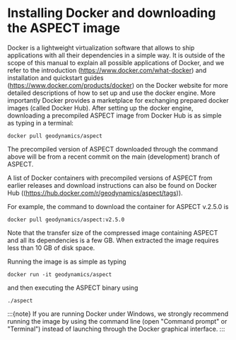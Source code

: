 
# Installing Docker and downloading the ASPECT image

Docker is a lightweight virtualization software that allows to ship
applications with all their dependencies in a simple way. It is outside of the
scope of this manual to explain all possible applications of Docker, and we
refer to the introduction (<https://www.docker.com/what-docker>) and
installation and quickstart guides (<https://www.docker.com/products/docker>)
on the Docker website for more detailed descriptions of how to set up and use
the docker engine. More importantly Docker provides a marketplace for
exchanging prepared docker images (called Docker Hub). After setting up the
docker engine, downloading a precompiled ASPECT
image from Docker Hub is as simple as typing in a terminal:

``` ksh
docker pull geodynamics/aspect
```

The precompiled version of ASPECT downloaded through the command above
will be from a recent commit on the main (development) branch of ASPECT.

A list of Docker containers with precompiled versions of ASPECT from earlier
releases and download instructions can also be found on Docker Hub
((<https://hub.docker.com/r/geodynamics/aspect/tags>)).

For example, the command to download the container for ASPECT v.2.5.0 is
``` ksh
docker pull geodynamics/aspect:v2.5.0
```

Note that the transfer size of the compressed image containing
ASPECT and all its dependencies is a few GB.
When extracted the image requires less than 10 GB of disk space.

Running the image is as simple as typing
``` ksh
docker run -it geodynamics/aspect
```
and then executing the ASPECT binary using
``` ksh
./aspect
```

:::{note}
If you are running Docker under Windows, we strongly recommend running the
image by using the command line (open "Command prompt" or "Terminal") instead
of launching through the Docker graphical interface.
:::
